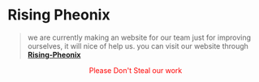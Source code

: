 # Rising Pheonix
> we are currently making an website for our team
> just for improving ourselves, it will nice of 
> help us.
> you can visit our website through 
> **[Rising-Pheonix](https://rising-pheonix.github.io/Web/home)**
  <div style="color:red; text-align: center;" > Please Don't Steal our work </div>
